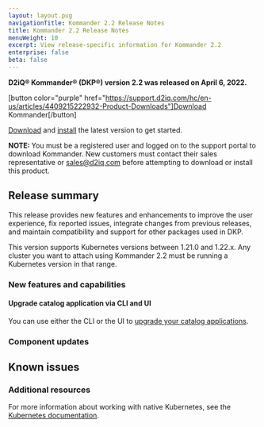 ```yaml
---
layout: layout.pug
navigationTitle: Kommander 2.2 Release Notes
title: Kommander 2.2 Release Notes
menuWeight: 10
excerpt: View release-specific information for Kommander 2.2
enterprise: false
beta: false
---
```


**D2iQ&reg; Kommander&reg; (DKP&reg;) version 2.2 was released on April 6, 2022.**

[button color="purple" href="https://support.d2iq.com/hc/en-us/articles/4409215222932-Product-Downloads"]Download Kommander[/button]

[Download](../download/) and [install](../install/) the latest version to get started.

<p class="message--note"><strong>NOTE: </strong>You must be a registered user and logged on to the support portal to download Kommander. New customers must contact their sales representative or <a href="mailto:sales@d2iq.com">sales@d2iq.com</a> before attempting to download or install this product.</p>

## Release summary

This release provides new features and enhancements to improve the user experience, fix reported issues, integrate changes from previous releases, and maintain compatibility and support for other packages used in DKP.

This version supports Kubernetes versions between 1.21.0 and 1.22.x. Any cluster you want to attach using Kommander 2.2 must be running a Kubernetes version in that range.

### New features and capabilities

#### Upgrade catalog application via CLI and UI

You can use either the CLI or the UI to [upgrade your catalog applications](..\projects\applications\catalog-applications\index.md).

### Component updates

## Known issues

### Additional resources

<!-- Add links to external documentation as needed -->

For more information about working with native Kubernetes, see the [Kubernetes documentation][kubernetes-doc].

[kubernetes-doc]: https://kubernetes.io/docs/home/
